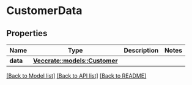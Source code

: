 # CustomerData

## Properties

Name | Type | Description | Notes
------------ | ------------- | ------------- | -------------
**data** | [**Vec<crate::models::Customer>**](Customer.md) |  | 

[[Back to Model list]](../README.md#documentation-for-models) [[Back to API list]](../README.md#documentation-for-api-endpoints) [[Back to README]](../README.md)



